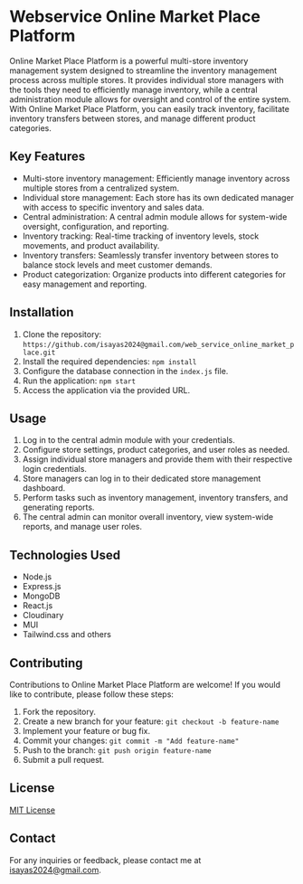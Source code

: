 # Webservice Online Market Place Platform

Online Market Place Platform is a powerful multi-store inventory management system designed to streamline the inventory management process across multiple stores. It provides individual store managers with the tools they need to efficiently manage inventory, while a central administration module allows for oversight and control of the entire system. With Online Market Place Platform, you can easily track inventory, facilitate inventory transfers between stores, and manage different product categories.

## Key Features

- Multi-store inventory management: Efficiently manage inventory across multiple stores from a centralized system.
- Individual store management: Each store has its own dedicated manager with access to specific inventory and sales data.
- Central administration: A central admin module allows for system-wide oversight, configuration, and reporting.
- Inventory tracking: Real-time tracking of inventory levels, stock movements, and product availability.
- Inventory transfers: Seamlessly transfer inventory between stores to balance stock levels and meet customer demands.
- Product categorization: Organize products into different categories for easy management and reporting.

## Installation

1. Clone the repository: `https://github.com/isayas2024@gmail.com/web_service_online_market_place.git`
2. Install the required dependencies: `npm install`
3. Configure the database connection in the `index.js` file.
4. Run the application: `npm start`
5. Access the application via the provided URL.

## Usage

1. Log in to the central admin module with your credentials.
2. Configure store settings, product categories, and user roles as needed.
3. Assign individual store managers and provide them with their respective login credentials.
4. Store managers can log in to their dedicated store management dashboard.
5. Perform tasks such as inventory management, inventory transfers, and generating reports.
6. The central admin can monitor overall inventory, view system-wide reports, and manage user roles.

## Technologies Used

- Node.js
- Express.js
- MongoDB
- React.js
- Cloudinary
- MUI
- Tailwind.css and others

## Contributing

Contributions to Online Market Place Platform are welcome! If you would like to contribute, please follow these steps:

1. Fork the repository.
2. Create a new branch for your feature: `git checkout -b feature-name`
3. Implement your feature or bug fix.
4. Commit your changes: `git commit -m "Add feature-name"`
5. Push to the branch: `git push origin feature-name`
6. Submit a pull request.

## License

[MIT License](https://opensource.org/licenses/MIT)

## Contact

For any inquiries or feedback, please contact me at [isayas2024@gmail.com](mailto:isayas2024@gmail.com).

